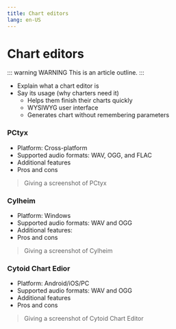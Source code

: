 ```yaml
---
title: Chart editors
lang: en-US
---
```


# Chart editors

::: warning WARNING
This is an article outline.
:::

- Explain what a chart editor is
- Say its usage (why charters need it)
  - Helps them finish their charts quickly
  - WYSIWYG user interface
  - Generates chart without remembering parameters

### PCtyx

- Platform: Cross-platform
- Supported audio formats: WAV, OGG, and FLAC
- Additional features
- Pros and cons

> Giving a screenshot of PCtyx

### Cylheim

- Platform: Windows
- Supported audio formats: WAV and OGG
- Additional features:
- Pros and cons

> Giving a screenshot of Cylheim

### Cytoid Chart Edior

- Platform: Android/iOS/PC
- Supported audio formats: WAV and OGG
- Additional features
- Pros and cons

> Giving a screenshot of Cytoid Chart Editor
